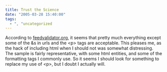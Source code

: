 ```yaml
---
title: Trust the Science
date: "2005-03-28 15:40:00"
tags:
  - ", "uncategorized
---
```

<p> According to <a href="http://feedvalidator.org/">feedvalidator.org</a>, it seems
that pretty much everything except some of the &amp;s in urls and
the &lt;p&gt; tags are acceptable.  This pleases me, as the hack
of including html when I should not was somewhat distressing.  The
sample is fairly representative, with some html entities, and some
of the formatting tags I commonly use.  So it seems I should look
for something to replace my use of &lt;p&gt;, but I doubt I actually
will.</p>

